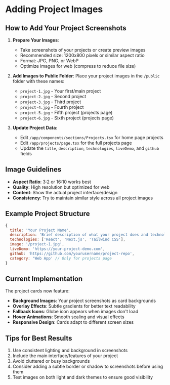 # Adding Project Images

## How to Add Your Project Screenshots

1. **Prepare Your Images**:
   - Take screenshots of your projects or create preview images
   - Recommended size: 1200x800 pixels or similar aspect ratio
   - Format: JPG, PNG, or WebP
   - Optimize images for web (compress to reduce file size)

2. **Add Images to Public Folder**:
   Place your project images in the `/public` folder with these names:
   - `project-1.jpg` - Your first/main project
   - `project-2.jpg` - Second project
   - `project-3.jpg` - Third project
   - `project-4.jpg` - Fourth project
   - `project-5.jpg` - Fifth project (projects page)
   - `project-6.jpg` - Sixth project (projects page)

3. **Update Project Data**:
   - Edit `/app/components/sections/Projects.tsx` for home page projects
   - Edit `/app/projects/page.tsx` for the full projects page
   - Update the `title`, `description`, `technologies`, `liveDemo`, and `github` fields

## Image Guidelines

- **Aspect Ratio**: 3:2 or 16:10 works best
- **Quality**: High resolution but optimized for web
- **Content**: Show the actual project interface/design
- **Consistency**: Try to maintain similar style across all project images

## Example Project Structure

```javascript
{
  title: 'Your Project Name',
  description: 'Brief description of what your project does and technologies used.',
  technologies: ['React', 'Next.js', 'Tailwind CSS'],
  image: '/project-1.jpg',
  liveDemo: 'https://your-project-demo.com',
  github: 'https://github.com/yourusername/project-repo',
  category: 'Web App' // Only for projects page
}
```

## Current Implementation

The project cards now feature:
- **Background Images**: Your project screenshots as card backgrounds
- **Overlay Effects**: Subtle gradients for better text readability
- **Fallback Icons**: Globe icon appears when images don't load
- **Hover Animations**: Smooth scaling and visual effects
- **Responsive Design**: Cards adapt to different screen sizes

## Tips for Best Results

1. Use consistent lighting and background in screenshots
2. Include the main interface/features of your project
3. Avoid cluttered or busy backgrounds
4. Consider adding a subtle border or shadow to screenshots before using them
5. Test images on both light and dark themes to ensure good visibility

